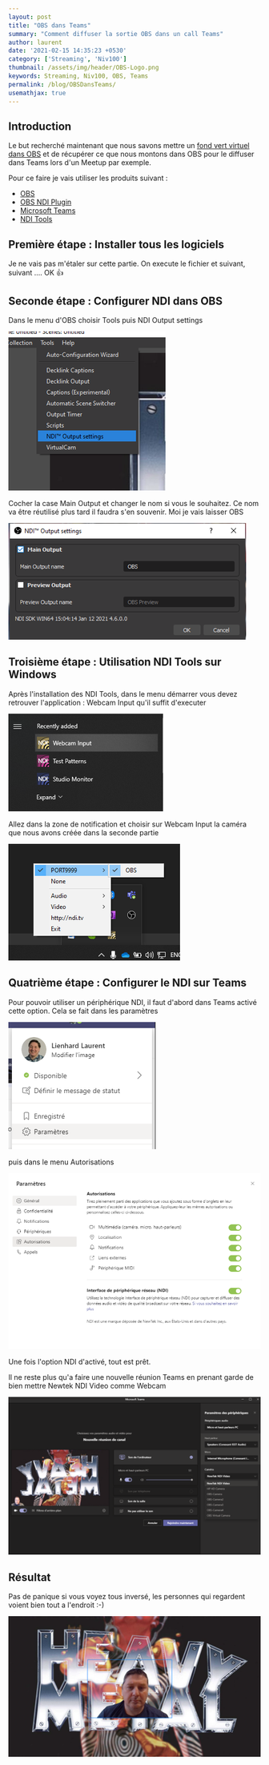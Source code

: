 ```yaml
---
layout: post
title: "OBS dans Teams"
summary: "Comment diffuser la sortie OBS dans un call Teams"
author: laurent
date: '2021-02-15 14:35:23 +0530'
category: ['Streaming', 'Niv100']
thumbnail: /assets/img/header/OBS-Logo.png
keywords: Streaming, Niv100, OBS, Teams
permalink: /blog/OBSDansTeams/
usemathjax: true
---
```


## Introduction

Le but recherché maintenant que nous savons mettre un [fond vert virtuel dans OBS](https://www.howiautomatedthis.com/2021/02/Fond_vert_viruel_OBS.html) et de récupérer ce que nous montons dans OBS pour le diffuser dans Teams lors d'un Meetup par exemple.

Pour ce faire je vais utiliser les produits suivant :

* [OBS](https://obsproject.com/fr/)
* [OBS NDI Plugin](https://obsproject.com/forum/resources/obs-ndi-newtek-ndi%E2%84%A2-integration-into-obs-studio.528/)
* [Microsoft Teams](https://www.microsoft.com/fr-fr/microsoft-teams/group-chat-software)
* [NDI Tools](https://ndi.tv/tools/#download-tools)

## Première étape : Installer tous les logiciels

Je ne vais pas m'étaler sur cette partie. On execute le fichier et suivant, suivant .... OK 👍

## Seconde étape : Configurer NDI dans OBS

Dans le menu d'OBS choisir Tools puis NDI Output settings

![NDI Menu](/assets/img/posts/20210215/OBS-NDI-MENU.png "NDI Menu")

Cocher la case Main Output et changer le nom si vous le souhaitez. Ce nom va être réutilisé plus tard il faudra s'en souvenir. Moi je vais laisser OBS

![NDI Activation](/assets/img/posts/20210215/OBS-NDI-ACTIVATION.png "NDI Activation")

## Troisième étape : Utilisation NDI Tools sur Windows

Après l'installation des NDI Tools, dans le menu démarrer vous devez retrouver l'application : Webcam Input qu'il suffit d'executer

![Webcam Input](/assets/img/posts/20210215/WEBCAM-IMPUT-STARTMENU.png "Webcam Input")

Allez dans la zone de notification et choisir sur Webcam Input la caméra que nous avons créée dans la seconde partie 

![Webcam Input](/assets/img/posts/20210215/CHOIX-WEBCAM-INPUT.png "Webcam Input")

## Quatrième étape : Configurer le NDI sur Teams

Pour pouvoir utiliser un périphérique NDI, il faut d'abord dans Teams activé cette option. Cela se fait dans les paramètres

![Paramètre Teams](/assets/img/posts/20210215/TEAMS-PARAM.png "Paramètre Teams")

puis dans le menu Autorisations

![Autorisation Teams](/assets/img/posts/20210215/TEAMS-AUTORISATION.png "Autorisation Teams")

Une fois l'option NDI d'activé, tout est prêt. 

Il ne reste plus qu'a faire une nouvelle réunion Teams en prenant garde de bien mettre Newtek NDI  Video comme Webcam

![Meetup Teams](/assets/img/posts/20210215/MEETUP-TEAMS.png "Meetup Teams")

## Résultat

Pas de panique si vous voyez tous inversé, les personnes qui regardent voient bien tout a l'endroit :-)

![Résultat](/assets/img/posts/20210215/RESULTAT.png "Résultat")
